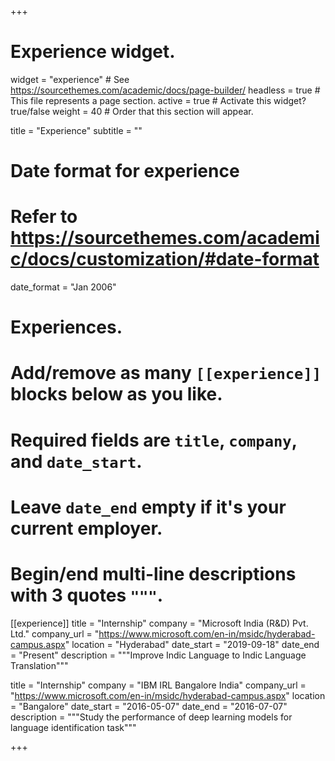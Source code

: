 +++
# Experience widget.
widget = "experience"  # See https://sourcethemes.com/academic/docs/page-builder/
headless = true  # This file represents a page section.
active = true  # Activate this widget? true/false
weight = 40  # Order that this section will appear.

title = "Experience"
subtitle = ""

# Date format for experience
#   Refer to https://sourcethemes.com/academic/docs/customization/#date-format
date_format = "Jan 2006"

# Experiences.
#   Add/remove as many `[[experience]]` blocks below as you like.
#   Required fields are `title`, `company`, and `date_start`.
#   Leave `date_end` empty if it's your current employer.
#   Begin/end multi-line descriptions with 3 quotes `"""`.

[[experience]]
  title = "Internship"
  company = "Microsoft India (R&D) Pvt. Ltd."
  company_url = "https://www.microsoft.com/en-in/msidc/hyderabad-campus.aspx"
  location = "Hyderabad"
  date_start = "2019-09-18"
  date_end = "Present"
  description = """Improve Indic Language to Indic Language Translation"""


 title = "Internship"
  company = "IBM IRL Bangalore India"
  company_url = "https://www.microsoft.com/en-in/msidc/hyderabad-campus.aspx"
  location = "Bangalore"
  date_start = "2016-05-07"
  date_end = "2016-07-07"
  description = """Study the performance of deep learning models for language identification task"""

+++
